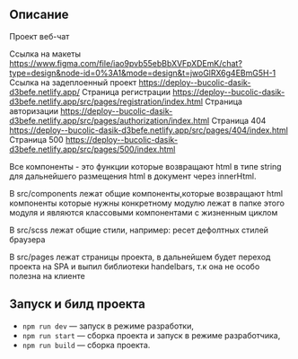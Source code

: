 ## Описание
Проект веб-чат

Ссылка на макеты https://www.figma.com/file/iao9pvb55ebBbXVFpXDEmK/chat?type=design&node-id=0%3A1&mode=design&t=jwoGlRX6g4EBmG5H-1
Ссылка на задеплоенный проект https://deploy--bucolic-dasik-d3befe.netlify.app/
Страница регистрации https://deploy--bucolic-dasik-d3befe.netlify.app/src/pages/registration/index.html
Страница авторизации https://deploy--bucolic-dasik-d3befe.netlify.app/src/pages/authorization/index.html
Страница 404 https://deploy--bucolic-dasik-d3befe.netlify.app/src/pages/404/index.html
Страница 500 https://deploy--bucolic-dasik-d3befe.netlify.app/src/pages/500/index.html

Все компоненты - это функции которые возвращают html в типе string для дальнейшего размещения html в документ
через innerHtml.

В src/components лежат общие компоненты,которые возвращают html компоненты которые нужны конкретному модулю лежат в папке этого модуля и являются классовыми компонентами с жизненным циклом

В src/scss лежат общие стили, например: ресет дефолтных стилей браузера

В src/pages лежат страницы проекта, в дальнейшем будет переход проекта на SPA и выпил библиотеки handelbars,
т.к она не особо полезна на клиенте


## Запуск и билд проекта
- `npm run dev` — запуск в режиме разработки,
- `npm run start` — сборка проекта и запуск в режиме разработчика,
- `npm run build` — сборка проекта.
